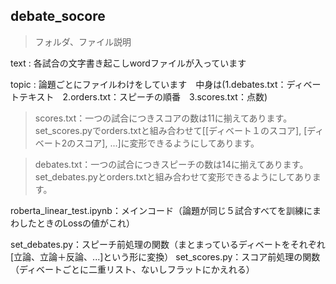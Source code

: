 ## debate_socore

>フォルダ、ファイル説明

text : 各試合の文字書き起こしwordファイルが入っています

topic : 論題ごとにファイルわけをしています　中身は(1.debates.txt：ディベートテキスト　2.orders.txt：スピーチの順番　3.scores.txt：点数)

>scores.txt：一つの試合につきスコアの数は11に揃えてあります。set_scores.pyでorders.txtと組み合わせて[[ディベート１のスコア], [ディベート2のスコア], ...]に変形できるようにしてあります。

>debates.txt：一つの試合につきスピーチの数は14に揃えてあります。set_debates.pyとorders.txtと組み合わせて変形できるようにしてあります。

roberta_linear_test.ipynb：メインコード（論題が同じ５試合すべてを訓練にまわしたときのLossの値がこれ）

set_debates.py：スピーチ前処理の関数（まとまっているディベートをそれぞれ[立論、立論＋反論、...]という形に変換）
set_scores.py：スコア前処理の関数（ディベートごとに二重リスト、ないしフラットにかえれる）
